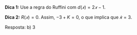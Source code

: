 
**Dica 1:** Use a regra do Ruffini com $d(𝑥)=2𝑥 - 1$.

**Dica 2:** $R(𝑥)=0$. Assim, $-3 + K = 0$, o que implica que $𝑘 = 3$.

Resposta: b) 3
